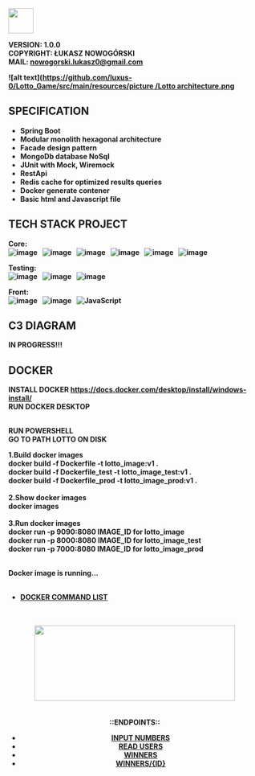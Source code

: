 <img src="https://img.shields.io/badge/LOTTO GAME-%20brightgreen" height="50" />

<b>VERSION: 1.0.0<b><br>
<b>COPYRIGHT: ŁUKASZ NOWOGÓRSKI<b><br>
<b>MAIL: nowogorski.lukasz0@gmail.com<b>

![alt text]([https://github.com/luxus-0/Lotto_Game/src/main/resources/picture
/Lotto architecture.png](https://github.com/luxus-0/Lotto_Game/blob/master/src/main/resources/picture/Lotto%20architecture.png?raw=true])

## SPECIFICATION

- Spring Boot
- Modular monolith hexagonal architecture
- Facade design pattern
- MongoDb database NoSql
- JUnit with Mock, Wiremock
- RestApi
- Redis cache for optimized results queries
- Docker generate contener
- Basic html and Javascript file

## TECH STACK PROJECT

Core: <br>
![image](https://img.shields.io/badge/17-Java-orange?style=for-the-badge) &nbsp;
![image](https://img.shields.io/badge/apache_maven-C71A36?style=for-the-badge&logo=apachemaven&logoColor=white) &nbsp;
![image](https://img.shields.io/badge/Spring_Boot-F2F4F9?style=for-the-badge&logo=spring) &nbsp;
![image](https://img.shields.io/badge/MongoDB-4EA94B?style=for-the-badge&logo=mongodb&logoColor=white) &nbsp;
![image](https://img.shields.io/badge/redis-%23DD0031.svg?&style=for-the-badge&logo=redis&logoColor=white) &nbsp;
![image](https://img.shields.io/badge/Docker-2CA5E0?style=for-the-badge&logo=docker&logoColor=white) &nbsp;

Testing:<br>
![image](https://img.shields.io/badge/Junit5-25A162?style=for-the-badge&logo=junit5&logoColor=white) &nbsp;
![image](https://img.shields.io/badge/Mockito-78A641?style=for-the-badge) &nbsp;
![image](https://img.shields.io/badge/Testcontainers-9B489A?style=for-the-badge) &nbsp;

Front:<br>
![image](https://img.shields.io/badge/HTML5-E34F26?style=for-the-badge&logo=html5&logoColor=white) &nbsp;
![image](https://img.shields.io/badge/CSS3-1572B6?style=for-the-badge&logo=css3&logoColor=white) &nbsp;
![JavaScript](https://img.shields.io/badge/javascript-%23323330.svg?style=for-the-badge&logo=javascript&logoColor=%23F7DF1E)
&nbsp;

## C3 DIAGRAM

IN PROGRESS!!!

## DOCKER

INSTALL DOCKER
https://docs.docker.com/desktop/install/windows-install/<br>
RUN DOCKER DESKTOP<br><br>

RUN POWERSHELL<br>
GO TO PATH LOTTO ON DISK

1.Build docker images<b><br>
<b>docker build -f Dockerfile -t lotto_image:v1 .<b><br>
<b>docker build -f Dockerfile_test -t lotto_image_test:v1 .<b><br>
<b>docker build -f Dockerfile_prod -t lotto_image_prod:v1 .<b><br><br>
2.Show docker images<br>
<b>docker images<b><br><br>
3.Run docker images<br>
<b>docker run -p 9090:8080 IMAGE_ID for lotto_image<b><br>
<b>docker run -p 8000:8080 IMAGE_ID for lotto_image_test<b><br>
<b>docker run -p 7000:8080 IMAGE_ID for lotto_image_prod<b><br><br>

Docker image is running...<br><br>

  <ul>
  <li><a href="https://bykowski.pl/wp-content/uploads/2020/09/docker-sciaga-komand.jpg" target="_blank" title="DOCKER COMMAND LIST">DOCKER COMMAND LIST</a></li>
  </ul>
    <br><br>

<div style="text-align:center">
  <img src="https://github.com/luxus-0/Lotto_Game/blob/master/src/main/resources/picture/Rest_api.png" width="400" height="150"/>
  <div>
     <br><br>
  ::ENDPOINTS::
<ul>
  <li><a href="http://localhost:8080/numbers" target="_blank" title="INPUT NUMBERS FOR USER">INPUT NUMBERS</a></li>
  <li> <a href="http://localhost:8080/users" target="_blank" title="READ ALL USERS LOTTO">READ USERS</a></li>
  <li><a href="http://localhost:8080/winners" target="_blank" title="READ WINNERS LOTTO">WINNERS</a></li>
  <li><a href="http://localhost:8080/winners/{UUID}" target="_blank" title="READ WINNERS BY UUID">WINNERS/{ID}</a>   </li>
</ul>
</div>
</div>
